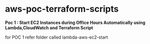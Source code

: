 # aws-poc-terraform-scripts

**Poc 1 : Start EC2 Instances during Office Hours Automatically using Lambda,CloudWatch and Terraform Script**

for POC 1 refer folder called lambda-aws-ec2-start
